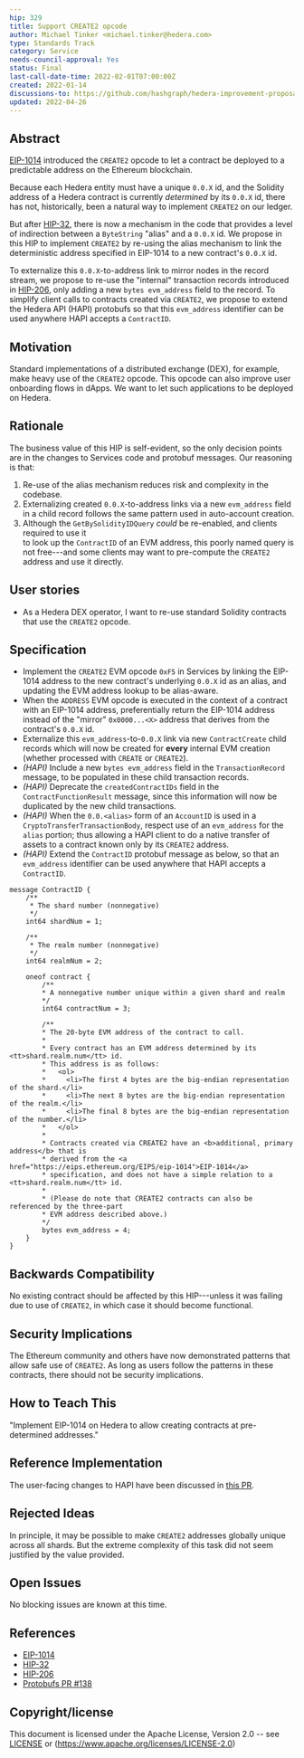 ```yaml
---
hip: 329
title: Support CREATE2 opcode
author: Michael Tinker <michael.tinker@hedera.com>
type: Standards Track
category: Service
needs-council-approval: Yes
status: Final
last-call-date-time: 2022-02-01T07:00:00Z
created: 2022-01-14
discussions-to: https://github.com/hashgraph/hedera-improvement-proposal/discussions/328
updated: 2022-04-26
---
```


## Abstract

[EIP-1014](https://eips.ethereum.org/EIPS/eip-1014) introduced the `CREATE2` opcode to let a 
contract be deployed to a predictable address on the Ethereum blockchain. 

Because each Hedera entity must have a unique `0.0.X` id, and the Solidity address of a 
Hedera contract is currently _determined_ by its `0.0.X` id, there has not, historically, 
been a natural way to implement `CREATE2` on our ledger.

But after [HIP-32](https://hips.hedera.com/hip/hip-32), there is now a mechanism in the code 
that provides a level of indirection between a `ByteString` "alias" and a `0.0.X` id. We propose
in this HIP to implement `CREATE2` by re-using the alias mechanism to link the deterministic 
address specified in EIP-1014 to a new contract's `0.0.X` id.

To externalize this `0.0.X`-to-address link to mirror nodes in the record stream, we propose to 
re-use the "internal" transaction records introduced in [HIP-206](https://hips.hedera.com/hip/hip-206),
only adding a new `bytes evm_address` field to the record. To simplify client calls to 
contracts created via `CREATE2`, we propose to extend the Hedera API (HAPI) protobufs so that
this `evm_address` identifier can be used anywhere HAPI accepts a `ContractID`.

## Motivation

Standard implementations of a distributed exchange (DEX), for example, make heavy use of 
the `CREATE2` opcode. This opcode can also improve user onboarding flows in dApps. We want 
to let such applications to be deployed on Hedera.

## Rationale

The business value of this HIP is self-evident, so the only decision points are in the changes
to Services code and protobuf messages. Our reasoning is that:
  1. Re-use of the alias mechanism reduces risk and complexity in the codebase.
  2. Externalizing created `0.0.X`-to-address links via a new `evm_address` field in a
     child record follows the same pattern used in auto-account creation.
  3. Although the `GetBySolidityIDQuery` _could_ be re-enabled, and clients required to use it  
     to look up the `ContractID` of an EVM address, this poorly named query is not free---and 
     some clients may want to pre-compute the `CREATE2` address and use it directly.

## User stories

- As a Hedera DEX operator, I want to re-use standard Solidity contracts that use the `CREATE2` opcode.

## Specification

- Implement the `CREATE2` EVM opcode `0xF5` in Services by linking the EIP-1014 address to the new 
contract's underlying `0.0.X` id as an alias, and updating the EVM address lookup to be alias-aware. 
- When the `ADDRESS` EVM opcode is executed in the context of a contract with an EIP-1014 address,
preferentially return the EIP-1014 address instead of the "mirror" `0x0000...<X>` address that 
derives from the contract's `0.0.X` id.
- Externalize this `evm_address`-to-`0.0.X` link via new `ContractCreate` child records which 
will now be created for **every** internal EVM creation (whether processed with `CREATE` or `CREATE2`).
- _(HAPI)_ Include a new `bytes evm_address` field in the `TransactionRecord` message, to be populated 
in these child transaction records. 
- _(HAPI)_ Deprecate the `createdContractIDs` field in the `ContractFunctionResult` message, since this 
information will now be duplicated by the new child transactions.
- _(HAPI)_ When the `0.0.<alias>` form of an `AccountID` is used in a `CryptoTransferTransactionBody`,
respect use of an `evm_address` for the `alias` portion; thus allowing a HAPI client to do a native 
transfer of assets to a contract known only by its `CREATE2` address. 
- _(HAPI)_ Extend the `ContractID` protobuf message as below, so that an `evm_address` identifier can be
used anywhere that HAPI accepts a `ContractID`.
```
message ContractID {
    /**  
     * The shard number (nonnegative)
     */
    int64 shardNum = 1; 

    /**  
     * The realm number (nonnegative)
     */
    int64 realmNum = 2; 

    oneof contract {
        /**  
        * A nonnegative number unique within a given shard and realm
        */
        int64 contractNum = 3; 

        /**  
        * The 20-byte EVM address of the contract to call. 
        * 
        * Every contract has an EVM address determined by its <tt>shard.realm.num</tt> id.
        * This address is as follows:
        *   <ol>
        *     <li>The first 4 bytes are the big-endian representation of the shard.</li>
        *     <li>The next 8 bytes are the big-endian representation of the realm.</li>
        *     <li>The final 8 bytes are the big-endian representation of the number.</li>
        *   </ol>  
        * 
        * Contracts created via CREATE2 have an <b>additional, primary address</b> that is 
        * derived from the <a href="https://eips.ethereum.org/EIPS/eip-1014">EIP-1014</a> 
        * specification, and does not have a simple relation to a <tt>shard.realm.num</tt> id. 
        * 
        * (Please do note that CREATE2 contracts can also be referenced by the three-part 
        * EVM address described above.)
        */
        bytes evm_address = 4;
    }
}
```

## Backwards Compatibility

No existing contract should be affected by this HIP---unless it was failing due to use of 
`CREATE2`, in which case it should become functional.

## Security Implications

The Ethereum community and others have now demonstrated patterns that allow safe use of `CREATE2`.
As long as users follow the patterns in these contracts, there should not be security implications.

## How to Teach This

"Implement EIP-1014 on Hedera to allow creating contracts at pre-determined addresses."

## Reference Implementation

The user-facing changes to HAPI have been discussed in [this PR](https://github.com/hashgraph/hedera-protobufs/pull/138).

## Rejected Ideas

In principle, it may be possible to make `CREATE2` addresses globally unique across all shards. 
But the extreme complexity of this task did not seem justified by the value provided.

## Open Issues

No blocking issues are known at this time.

## References

- [EIP-1014](https://eips.ethereum.org/EIPS/eip-1014)
- [HIP-32](https://hips.hedera.com/hip/hip-32)
- [HIP-206](https://hips.hedera.com/hip/hip-206)
- [Protobufs PR #138](https://github.com/hashgraph/hedera-protobufs/pull/138)

## Copyright/license

This document is licensed under the Apache License, Version 2.0 -- see [LICENSE](../LICENSE) or (https://www.apache.org/licenses/LICENSE-2.0)
